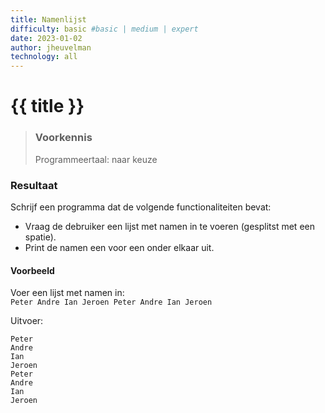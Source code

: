 ```yaml
---
title: Namenlijst
difficulty: basic #basic | medium | expert
date: 2023-01-02
author: jheuvelman
technology: all
---
```




# {{ title }}

> ### Voorkennis
> Programmeertaal: naar keuze

### Resultaat
Schrijf een programma dat de volgende functionaliteiten bevat:

- Vraag de debruiker een lijst met namen in te voeren (gesplitst met een spatie).
- Print de namen een voor een onder elkaar uit.

#### Voorbeeld
Voer een lijst met namen in:   
<code>Peter Andre Ian Jeroen Peter Andre Ian Jeroen</code>

Uitvoer:
```shell
Peter 
Andre 
Ian 
Jeroen 
Peter 
Andre 
Ian 
Jeroen 
````